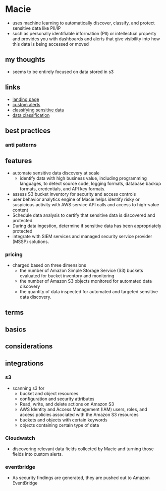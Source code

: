 # Macie

- uses machine learning to automatically discover, classify, and protect sensitive data like PII/IP
- such as personally identifiable information (PII) or intellectual property and provides you with dashboards and alerts that give visibility into how this data is being accessed or moved

## my thoughts

- seems to be entirely focused on data stored in s3

## links

- [landing page](https://aws.amazon.com/macie/?did=ap_card&trk=ap_card)
- [custom alerts](https://aws.amazon.com/blogs/security/how-to-create-custom-alerts-with-amazon-macie/)
- [classifying sensitive data](https://aws.amazon.com/blogs/security/classify-sensitive-data-in-your-environment-using-amazon-macie/)
- [data classification](https://d1.awsstatic.com/whitepapers/compliance/AWS_Data_Classification.pdf)

## best practices

### anti patterns

## features

- automate sensitive data discovery at scale
  - identify data with high business value, including programming languages, to detect source code, logging formats, database backup formats, credentials, and API key formats.
- assess S3 bucket inventory for security and access controls
- user behavior analytics engine of Macie helps identify risky or suspicious activity with AWS service API calls and access to high-value content
- Schedule data analysis to certify that sensitive data is discovered and protected.
- During data ingestion, determine if sensitive data has been appropriately protected
- integrate with SIEM services and managed security service provider (MSSP) solutions.

### pricing

- charged based on three dimensions
  - the number of Amazon Simple Storage Service (S3) buckets evaluated for bucket inventory and monitoring
  - the number of Amazon S3 objects monitored for automated data discovery
  - the quantity of data inspected for automated and targeted sensitive data discovery.

## terms

## basics

## considerations

## integrations

### s3

- scanning s3 for
  - bucket and object resources
  - configuration and security attributes
  - Read, write, and delete actions on Amazon S3
  - AWS Identity and Access Management (IAM) users, roles, and access policies associated with the Amazon S3 resources
  - buckets and objects with certain keywords
  - objects containing certain type of data

### Cloudwatch

- discovering relevant data fields collected by Macie and turning those fields into custom alerts.

### eventbridge

- As security findings are generated, they are pushed out to Amazon EventBridge
